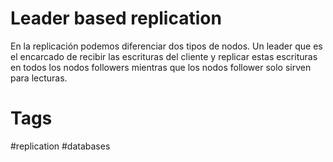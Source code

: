 # Leader based replication
En la replicación podemos diferenciar dos tipos de nodos.
Un leader que es el encarcado de recibir las escrituras del cliente y replicar estas escrituras en todos los nodos followers mientras que los nodos follower solo sirven para lecturas.

# Tags
#replication #databases
